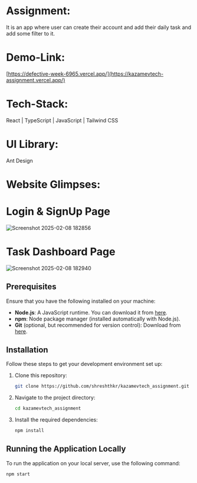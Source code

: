 # Assignment:
It is an app where user can create their account and add their daily task and add some filter to it.

# Demo-Link:
[https://defective-week-6965.vercel.app/](https://kazamevtech-assignment.vercel.app/)

# Tech-Stack:
  React | TypeScript | JavaScript | Tailwind CSS

# UI Library:
   Ant Design

# Website Glimpses:

# Login & SignUp Page
![Screenshot 2025-02-08 182856](https://github.com/user-attachments/assets/5c2f3b8c-60b8-4806-aee3-3a0d4e9b5c41)

# Task Dashboard Page

![Screenshot 2025-02-08 182940](https://github.com/user-attachments/assets/7d6bef90-a069-45c9-b14b-086524acd2d6)


## Prerequisites
Ensure that you have the following installed on your machine:
- **Node.js**: A JavaScript runtime. You can download it from [here](https://nodejs.org/).
- **npm**: Node package manager (installed automatically with Node.js).
- **Git** (optional, but recommended for version control): Download from [here](https://git-scm.com/).

## Installation
Follow these steps to get your development environment set up:

1. Clone this repository:
   ```bash
   git clone https://github.com/shreshthkr/kazamevtech_assignment.git
   ```
2. Navigate to the project directory:
   ```bash
   cd kazamevtech_assignment
   ```
3. Install the required dependencies:
   ```bash
   npm install
   ```

## Running the Application Locally
To run the application on your local server, use the following command:

```bash
npm start

